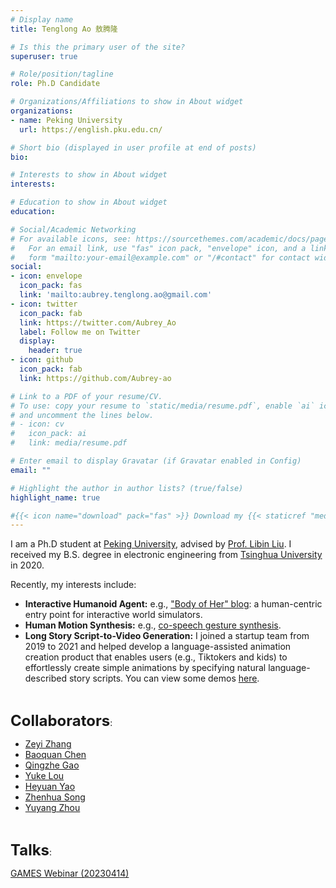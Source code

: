 ```yaml
---
# Display name
title: Tenglong Ao 敖腾隆

# Is this the primary user of the site?
superuser: true

# Role/position/tagline
role: Ph.D Candidate

# Organizations/Affiliations to show in About widget
organizations:
- name: Peking University
  url: https://english.pku.edu.cn/

# Short bio (displayed in user profile at end of posts)
bio:

# Interests to show in About widget
interests:

# Education to show in About widget
education:

# Social/Academic Networking
# For available icons, see: https://sourcethemes.com/academic/docs/page-builder/#icons
#   For an email link, use "fas" icon pack, "envelope" icon, and a link in the
#   form "mailto:your-email@example.com" or "/#contact" for contact widget.
social:
- icon: envelope
  icon_pack: fas
  link: 'mailto:aubrey.tenglong.ao@gmail.com'
- icon: twitter
  icon_pack: fab
  link: https://twitter.com/Aubrey_Ao
  label: Follow me on Twitter
  display:
    header: true
- icon: github
  icon_pack: fab
  link: https://github.com/Aubrey-ao

# Link to a PDF of your resume/CV.
# To use: copy your resume to `static/media/resume.pdf`, enable `ai` icons in `params.toml`, 
# and uncomment the lines below.
# - icon: cv
#   icon_pack: ai
#   link: media/resume.pdf

# Enter email to display Gravatar (if Gravatar enabled in Config)
email: ""

# Highlight the author in author lists? (true/false)
highlight_name: true

#{{< icon name="download" pack="fas" >}} Download my {{< staticref "media/demo_resume.pdf" "newtab" >}}resumé{{< /staticref >}}.
---
```


I am a Ph.D student at [Peking University](https://english.pku.edu.cn/), advised by [Prof. Libin Liu](http://libliu.info/). I received my B.S. degree in electronic engineering from [Tsinghua University](https://www.tsinghua.edu.cn/en/) in 2020. 



Recently, my interests include:

* **Interactive Humanoid Agent:** e.g., ["Body of Her" blog](https://aubrey-ao.github.io/BodyOfHer/): a human-centric entry point for interactive world simulators.
* **Human Motion Synthesis:** e.g., [co-speech gesture synthesis](https://github.com/Aubrey-ao/HumanBehaviorAnimation).
* **Long Story Script-to-Video Generation:** I joined a startup team from 2019 to 2021 and helped develop a language-assisted animation creation product that enables users (e.g., Tiktokers and kids) to effortlessly create simple animations by specifying natural language-described story scripts. You can view some demos [here](/project/story2animation/).

<br/>

**<font size=5>Collaborators</font>**:

* [Zeyi Zhang](https://lumen-ze.github.io/)
* [Baoquan Chen](http://baoquanchen.info/)
* [Qingzhe Gao](https://talegqz.github.io/)
* [Yuke Lou](https://thorin666.github.io/)
* [Heyuan Yao](https://heyuanyao-pku.github.io/)
* [Zhenhua Song](https://songzhenhua.cn/)
* [Yuyang Zhou](https://zhouyuyang2002.github.io/)

<br/>

**<font size=5>Talks</font>**:

[GAMES Webinar (20230414)](https://www.bilibili.com/video/BV1qo4y187ex/)
